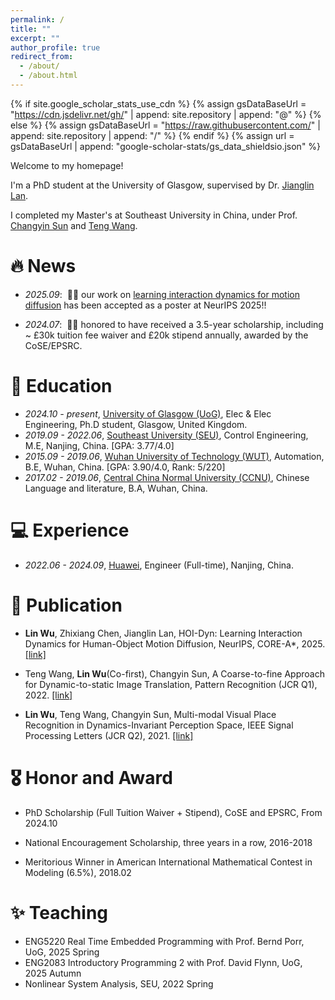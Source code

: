 ```yaml
---
permalink: /
title: ""
excerpt: ""
author_profile: true
redirect_from: 
  - /about/
  - /about.html
---
```


{% if site.google_scholar_stats_use_cdn %}
{% assign gsDataBaseUrl = "https://cdn.jsdelivr.net/gh/" | append: site.repository | append: "@" %}
{% else %}
{% assign gsDataBaseUrl = "https://raw.githubusercontent.com/" | append: site.repository | append: "/" %}
{% endif %}
{% assign url = gsDataBaseUrl | append: "google-scholar-stats/gs_data_shieldsio.json" %}

<span class='anchor' id='about-me'></span>

Welcome to my homepage!


I'm a PhD student at the University of Glasgow, supervised by Dr. [Jianglin Lan](https://scholar.google.co.uk/citations?user=Z7kvat4AAAAJ&hl=en).
<!-- , focusing on multimodal understanding & generation.  -->
<!-- Before this, I worked as an Engineer at Huawei from Jun. 2022 to Sep. 2024.  -->
I completed my Master's at Southeast University in China, under Prof. [Changyin Sun](https://www.researchgate.net/profile/Changyin-Sun) and [Teng Wang](https://scholar.google.co.uk/citations?hl=zh-CN&user=hpF7i8sAAAAJ).
<!-- I am a first-year PhD student at the University of Glasgow, supervised by Dr. [Jianglin Lan](https://scholar.google.co.uk/citations?user=Z7kvat4AAAAJ&hl=en), focusing on multimodal understanding & generation, 3D vision, and robotics. Before this, I worked as an AI Algorithm Engineer at Huawei from Jun. 2022 to Sep. 2024, specializing in NLP, vector search, and industrial vision. I completed my Master's at Southeast University in China, under Prof. [Changyin Sun](https://www.researchgate.net/profile/Changyin-Sun) and [Teng Wang](https://scholar.google.co.uk/citations?hl=zh-CN&user=hpF7i8sAAAAJ). -->


# 🔥 News
- *2025.09*: &nbsp;🎉🎉 our work on [learning interaction dynamics for motion diffusion](https://arxiv.org/pdf/2507.01737) has been accepted as a poster at NeurIPS 2025!!
<!-- - *2025.09*: &nbsp;🎉🎉 a joint work submitted to WACV 2026, focus on motion generation. -->
<!-- - *2025.09*: &nbsp;🎉🎉 a joint work submitted to ICLR 2026, focus on reinforcement learning. -->
<!-- - *2025.09*: &nbsp;🎉🎉 three joint works submitted to ICASSP 2026, focus on multimodal learning. -->
<!-- - *2025.08*: &nbsp;🎉🎉 a joint work submitted to RA-L, focus on reinforcement learning. -->
<!-- - *2025.07*: &nbsp;🎉🎉 excited to be at [Technische Universität München (TUM)](https://www.asg.ed.tum.de/lfk/home/) as a Visiting PhD Researcher, supported by [Royal Society of Edinburgh](https://rse.org.uk/). Many thanks to Dr. Lan and [Dr. Feng](https://www.asg.ed.tum.de/lfk/team/members/yu-feng/) for providing this opportunity! -->
<!-- - *2025.07*: &nbsp;🎉🎉 our work on affordance learning has been accepted as a full paper at [ACM Multimedia (MM) 2025](https://acmmm2025.org/)! --> 
<!-- - *2025.07*: &nbsp;🎉🎉 our work on affordance learning for robotics has been accepted as a full paper at [ACM Multimedia (MM) 2025](https://acmmm2025.org/)! -->
<!-- - *2025.05*: &nbsp; made a new submission to NeurIPS 2025, focus on motion diffusion with constraints. -->
<!-- - *2025.04*: &nbsp; made a new submission to ACM Multimedia (MM) 2025, focus on leveraging LLM to understanding 3d. -->
<!-- - *2025.03*: &nbsp; made a new submission to IROS 2025, focus on efficient and safe reinforcement learning. -->
<!-- - *2024.12*: &nbsp; made a new submission to ICME 2025, focus on leveraging LLM to understanding 3d. -->
<!-- - *2024.10*: &nbsp;🎉🎉 met my supervisor Dr. Lan, and joined the [Artificial Intelligence and Robotics (AIR) Lab](https://air-lan.github.io/AIR-Lab/) at UoG! -->
- *2024.07*: &nbsp;🎉🎉 honored to have received a 3.5-year scholarship, including ~ £30k tuition fee waiver and £20k stipend annually, awarded by the CoSE/EPSRC.

# 📖 Education
- *2024.10 - present*, [University of Glasgow (UoG)](https://www.gla.ac.uk/explore/awardsandrankings/), Elec & Elec Engineering, Ph.D student, Glasgow, United Kingdom.
- *2019.09 - 2022.06*, [Southeast University (SEU)](https://www.seu.edu.cn/english/22456/list.htm), Control Engineering, M.E, Nanjing, China. [GPA: 3.77/4.0]
- *2015.09 - 2019.06*, [Wuhan University of Technology (WUT)](http://english.whut.edu.cn/abo/), Automation, B.E, Wuhan, China. [GPA: 3.90/4.0, Rank: 5/220]
- *2017.02 - 2019.06*, [Central China Normal University (CCNU)](http://english.ccnu.edu.cn/About/About_CCNU.htm), Chinese Language and literature, B.A, Wuhan, China.

# 💻 Experience
<!-- - *2025.07 - 2025.08*, [TUM](https://www.asg.ed.tum.de/lfk/home/), Visiting PhD Researcher, Munich, Germany.  -->
- *2022.06 - 2024.09*, [Huawei](https://www.huawei.com/en/corporate-information), Engineer (Full-time), Nanjing, China. 
<!-- - *2021.04 - 2021.07*, [Arcsoft](https://www.arcsoft.com/corporate/about.html), Image Algorithm (Intern), Nanjing, China -->
<!-- - *2020.06 - 2020.08*, [Sinovation Ventures · DeeCamp](https://www.sinovationventures.com/ai), 3D Vision Algorithm (Intern), Virtual. -->
<!-- - *2019.03 - 2019.06*, [Xiaomi](https://www.mi.com/uk/about/), Software Engineer (Intern), Wuhan, China. -->

# 📝 Publication

<!-- <div class='paper-box'><div class='paper-box-image'><div><div class="badge">CVPR 2016</div><img src='images/500x300.png' alt="sym" width="100%"></div></div>
<div class='paper-box-text' markdown="1">

[Deep Residual Learning for Image Recognition](https://openaccess.thecvf.com/content_cvpr_2016/papers/He_Deep_Residual_Learning_CVPR_2016_paper.pdf)

**Kaiming He**, Xiangyu Zhang, Shaoqing Ren, Jian Sun

[**Project**](https://scholar.google.com/citations?view_op=view_citation&hl=zh-CN&user=DhtAFkwAAAAJ&citation_for_view=DhtAFkwAAAAJ:ALROH1vI_8AC) <strong><span class='show_paper_citations' data='DhtAFkwAAAAJ:ALROH1vI_8AC'></span></strong>
- Lorem ipsum dolor sit amet, consectetur adipiscing elit. Vivamus ornare aliquet ipsum, ac tempus justo dapibus sit amet. 
</div>
</div> -->

- **Lin Wu**, Zhixiang Chen, Jianglin Lan, HOI-Dyn: Learning Interaction Dynamics for Human-Object Motion Diffusion, NeurIPS, CORE-A*, 2025. [[link]](https://arxiv.org/pdf/2507.01737)

<!-- - **Lin Wu**, Wei Wei, Peizhuo Yu, Jianglin Lan, Open-Vocabulary 3D Affordance Understanding via Functional Text Enhancement and Multilevel Representation Alignment, ACM Multimedia (MM), CORE-A*, 2025. [[link]](https://wulin97.github.io/) -->

- Teng Wang, **Lin Wu**(Co-first), Changyin Sun, A Coarse-to-fine Approach for Dynamic-to-static Image Translation, Pattern Recognition (JCR Q1), 2022. [[link]](https://doi.org/10.1016/j.patcog.2021.108373)

- **Lin Wu**, Teng Wang, Changyin Sun, Multi-modal Visual Place Recognition in Dynamics-Invariant Perception Space, IEEE Signal Processing Letters (JCR Q2), 2021. [[link]](https://doi.org/10.1109/lsp.2021.3123907)

<!-- - **Lin Wu**, Refining CNN-based Heatmap Regression with Gradient-based Corner Points for Electrode Localization, arXiv, 2024. [[link]](https://arxiv.org/pdf/2412.17105) -->


<!-- # 💡 Patent -->

<!-- - **Lin Wu**, Bisheng Wang, Bin Yu, Zhengping Jia, Regex-based Interactive Named Entity Recognition via Active Learning, Submitted to Chinese Patent, 2024 -->
<!-- - Bin Yu, **Lin Wu**, Zhengping Jia, Efficient Multi-order Tensor Collaborative Search Engine, Submitted to Chinese Patent, 2024 -->
<!-- - Bin Yu, Bisheng Wang, **Lin Wu**, Scene-Adaptive Image Coding Bitrate Control, [Chinese Patent](https://patents.google.com/patent/CN119071485A/en?oq=CN119071485A), CN119071485A, 2023 -->
<!-- - **Lin Wu**, Zhao Wang, Wireless Signal Based Space Division using Multidimensional Scaling, [Chinese Patent](https://patents.google.com/patent/CN110764049B/zh), CN110764049B, **Grant**, 2019 -->


# 🎖️ Honor and Award
- PhD Scholarship (Full Tuition Waiver + Stipend), CoSE and EPSRC, From 2024.10
<!-- - Huawei Scholarship, 2022.06 -->
<!-- - Shanghai Zhangjiang Hi-Tech Scholarship, 2022.06 -->
<!-- - China Electronics Technology Group Corporation LES Scholarship, 2021.06 -->
- National Encouragement Scholarship, three years in a row, 2016-2018

<!-- - Winner, Huawei ICT AI Algorithm Competition (2%), 2024.09 -->
<!-- - Winner, Zhuhai Wanshan International Intelligent Vessel Competition (IIVC) (2.5%), 2020.11 -->
<!-- - Second prize, National Postgraduate Mathematical Contest in Modeling, two years in a row, 2019-2020 -->
- Meritorious Winner in American International Mathematical Contest in Modeling (6.5%), 2018.02

<!-- <details> 
<summary>Scholarship</summary>
<pre>
- Huawei Scholarship, 2022.6
- Shanghai Zhangjiang Hi-Tech Scholarship, 2022.6
- China Electronics Technology Group Corporation LES Scholarship, 2021.6
- National Encouragement Scholarship, three years in a row, 2016-2018
</pre>
</details>


<details> 
<summary>Honors</summary>
<pre>
- Outstanding Graduate of SEU, 2022.6
- Outstanding Student Cadre of SEU, 2021.9
- Outstanding Graduate of WUT, 2019.6
- May Fourth Youth Medal of WUT, 2018.5
</pre>
</details>


<details> 
<summary>Competitions</summary>
<pre>
- Winner, Zhuhai Wanshan International Intelligent Vessel Competition (IIVC), 2020.11
- Second prize, National Postgraduate Mathematical Contest in Modeling (MCM), two years in a row, 2019-2020
- Meritorious Winner, American International MCM, 2018.2
- Second Prize, National Graduate Student MCM, 2017.12
</pre>
</details> -->

# ✨ Teaching
- ENG5220 Real Time Embedded Programming with Prof. Bernd Porr, UoG, 2025 Spring
- ENG2083 Introductory Programming 2 with Prof. David Flynn, UoG, 2025 Autumn
- Nonlinear System Analysis, SEU, 2022 Spring
 

<!-- # 💬 Talk -->
<!-- - *2023.10*, Transformer and Large Language Model Architecture, Data Storage Research Department, Huawei. -->

<!-- # 💕 Reference
- [Jianglin Lan](https://www.gla.ac.uk/schools/engineering/staff/jianglinlan/), Assistant professor at James Watt School of Engineering, University of Glasgow, U.K
- [Hazel Doughty](https://hazeldoughty.github.io/), Assistant professor at  Leiden Institute for Advanced Computer Science, Leiden University, Netherlands
- [Teng Wang](https://scholar.google.co.uk/citations?hl=zh-CN&user=hpF7i8sAAAAJ), Associate professor at School of Automation, Southeast University, China -->
